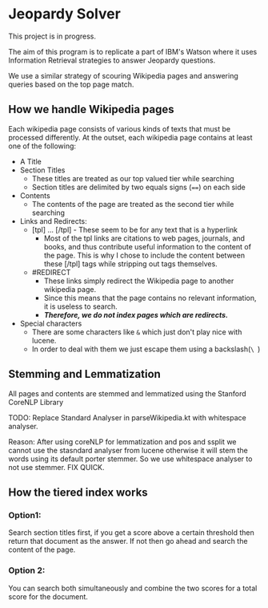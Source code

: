 # Jeopardy Solver

This project is in progress.

The aim of this program is to replicate a part of IBM's Watson where it uses
Information Retrieval strategies to answer Jeopardy questions.

We use a similar strategy of scouring Wikipedia pages and answering queries
based on the top page match.

## How we handle Wikipedia pages

Each wikipedia page consists of various kinds of texts that must be processed
differently.
At the outset, each wikipedia page contains at least one of the following:

- A Title
- Section Titles
  - These titles are treated as our top valued tier while searching
  - Section titles are delimited by two equals signs (`==`) on each side
- Contents
  - The contents of the page are treated as the second tier while searching
- Links and Redirects:
   - [tpl] ... [/tpl] - These seem to be for any text that is a hyperlink
     - Most of the tpl links are citations to web pages, journals, and books, and
  thus contribute useful information to the content of the page. This is why I
  chose to include the content between these [/tpl] tags while stripping out
  tags themselves.
   - \#REDIRECT
     - These links simply redirect the Wikipedia page to another wikipedia page.
     - Since this means that the page contains no relevant information, it is
     useless to search. 
     - ***Therefore, we do not index pages which are redirects.***
- Special characters
  - There are some characters like `&` which just don't play nice with lucene.
  - In order to deal with them we just escape them using a backslash(`\ `)

## Stemming and Lemmatization

All pages and contents are stemmed and lemmatized using the Stanford CoreNLP
Library

TODO: Replace Standard Analyser in parseWikipedia.kt with whitespace analyser.

Reason: After using coreNLP for lemmatization and pos and  ssplit we cannot use the stasndard analyser from lucene otherwise it will stem the words using its default porter stemmer. So we use whitespace analyser to not use stemmer. FIX QUICK.

## How the tiered index works

### Option1: 
Search section titles first, if you get a score above a certain threshold then
return that document as the answer. If not then go ahead and search the content
of the page.
### Option 2: 
You can search both simultaneously and combine the two scores for a total score
for the document.